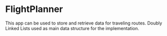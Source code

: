 # FlightPlanner
This app can be used to store and retrieve data for traveling routes. Doubly Linked Lists used as main data structure for the implementation.
